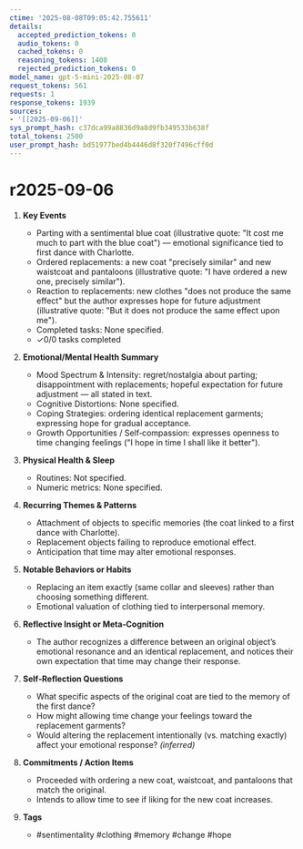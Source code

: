 ```yaml
---
ctime: '2025-08-08T09:05:42.755611'
details:
  accepted_prediction_tokens: 0
  audio_tokens: 0
  cached_tokens: 0
  reasoning_tokens: 1408
  rejected_prediction_tokens: 0
model_name: gpt-5-mini-2025-08-07
request_tokens: 561
requests: 1
response_tokens: 1939
sources:
- '[[2025-09-06]]'
sys_prompt_hash: c37dca99a8836d9a8d9fb349533b638f
total_tokens: 2500
user_prompt_hash: bd51977bed4b4446d8f320f7496cff0d
---
```

# r2025-09-06

1. **Key Events**
   - Parting with a sentimental blue coat (illustrative quote: "It cost me much to part with the blue coat") — emotional significance tied to first dance with Charlotte.
   - Ordered replacements: a new coat "precisely similar" and new waistcoat and pantaloons (illustrative quote: "I have ordered a new one, precisely similar").
   - Reaction to replacements: new clothes "does not produce the same effect" but the author expresses hope for future adjustment (illustrative quote: "But it does not produce the same effect upon me").
   - Completed tasks: None specified.
   - ✓0/0 tasks completed

2. **Emotional/Mental Health Summary**
   - Mood Spectrum & Intensity: regret/nostalgia about parting; disappointment with replacements; hopeful expectation for future adjustment — all stated in text.
   - Cognitive Distortions: None specified.
   - Coping Strategies: ordering identical replacement garments; expressing hope for gradual acceptance.
   - Growth Opportunities / Self‑compassion: expresses openness to time changing feelings ("I hope in time I shall like it better").

3. **Physical Health & Sleep**
   - Routines: Not specified.
   - Numeric metrics: None specified.

4. **Recurring Themes & Patterns**
   - Attachment of objects to specific memories (the coat linked to a first dance with Charlotte).
   - Replacement objects failing to reproduce emotional effect.
   - Anticipation that time may alter emotional responses.

5. **Notable Behaviors or Habits**
   - Replacing an item exactly (same collar and sleeves) rather than choosing something different.
   - Emotional valuation of clothing tied to interpersonal memory.

6. **Reflective Insight or Meta‑Cognition**
   - The author recognizes a difference between an original object’s emotional resonance and an identical replacement, and notices their own expectation that time may change their response.

7. **Self‑Reflection Questions**
   - What specific aspects of the original coat are tied to the memory of the first dance?
   - How might allowing time change your feelings toward the replacement garments?
   - Would altering the replacement intentionally (vs. matching exactly) affect your emotional response? *(inferred)*

8. **Commitments / Action Items**
   - Proceeded with ordering a new coat, waistcoat, and pantaloons that match the original.
   - Intends to allow time to see if liking for the new coat increases.

9. **Tags**
   - #sentimentality #clothing #memory #change #hope